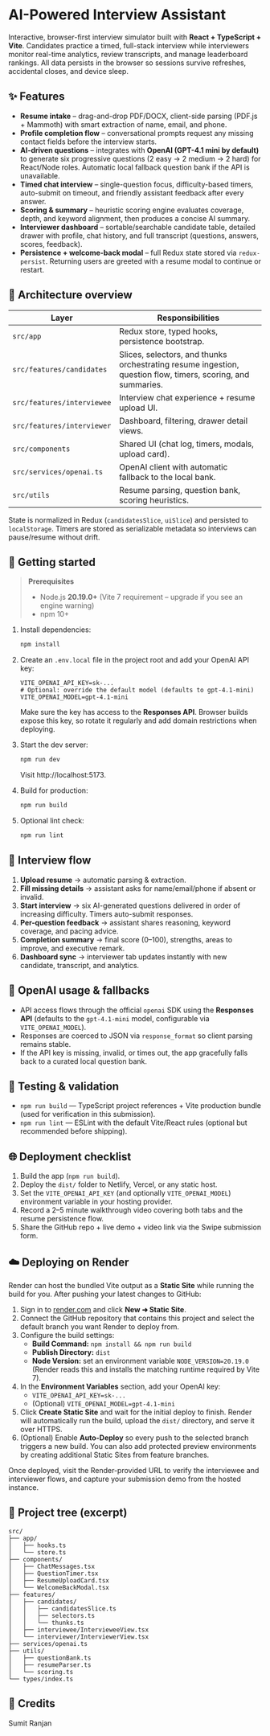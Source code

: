 # AI-Powered Interview Assistant

Interactive, browser-first interview simulator built with **React + TypeScript + Vite**. Candidates practice a timed, full-stack interview while interviewers monitor real-time analytics, review transcripts, and manage leaderboard rankings. All data persists in the browser so sessions survive refreshes, accidental closes, and device sleep.

## ✨ Features

- **Resume intake** – drag-and-drop PDF/DOCX, client-side parsing (PDF.js + Mammoth) with smart extraction of name, email, and phone.
- **Profile completion flow** – conversational prompts request any missing contact fields before the interview starts.
- **AI-driven questions** – integrates with **OpenAI (GPT-4.1 mini by default)** to generate six progressive questions (2 easy → 2 medium → 2 hard) for React/Node roles. Automatic local fallback question bank if the API is unavailable.
- **Timed chat interview** – single-question focus, difficulty-based timers, auto-submit on timeout, and friendly assistant feedback after every answer.
- **Scoring & summary** – heuristic scoring engine evaluates coverage, depth, and keyword alignment, then produces a concise AI summary.
- **Interviewer dashboard** – sortable/searchable candidate table, detailed drawer with profile, chat history, and full transcript (questions, answers, scores, feedback).
- **Persistence + welcome-back modal** – full Redux state stored via `redux-persist`. Returning users are greeted with a resume modal to continue or restart.

## 🧱 Architecture overview

| Layer | Responsibilities |
| --- | --- |
| `src/app` | Redux store, typed hooks, persistence bootstrap. |
| `src/features/candidates` | Slices, selectors, and thunks orchestrating resume ingestion, question flow, timers, scoring, and summaries. |
| `src/features/interviewee` | Interview chat experience + resume upload UI. |
| `src/features/interviewer` | Dashboard, filtering, drawer detail views. |
| `src/components` | Shared UI (chat log, timers, modals, upload card). |
| `src/services/openai.ts` | OpenAI client with automatic fallback to the local bank. |
| `src/utils` | Resume parsing, question bank, scoring heuristics. |

State is normalized in Redux (`candidatesSlice`, `uiSlice`) and persisted to `localStorage`. Timers are stored as serializable metadata so interviews can pause/resume without drift.

## 🚀 Getting started

> **Prerequisites**
>
> - Node.js **20.19.0+** (Vite 7 requirement – upgrade if you see an engine warning)
> - npm 10+

1. Install dependencies:

   ```powershell
   npm install
   ```

2. Create an `.env.local` file in the project root and add your OpenAI API key:

   ```env
   VITE_OPENAI_API_KEY=sk-...
   # Optional: override the default model (defaults to gpt-4.1-mini)
   VITE_OPENAI_MODEL=gpt-4.1-mini
   ```

   Make sure the key has access to the **Responses API**. Browser builds expose this key, so rotate it regularly and add domain restrictions when deploying.

3. Start the dev server:

   ```powershell
   npm run dev
   ```

   Visit http://localhost:5173.

4. Build for production:

   ```powershell
   npm run build
   ```

5. Optional lint check:

   ```powershell
   npm run lint
   ```

## 🧭 Interview flow

1. **Upload resume** → automatic parsing & extraction.
2. **Fill missing details** → assistant asks for name/email/phone if absent or invalid.
3. **Start interview** → six AI-generated questions delivered in order of increasing difficulty. Timers auto-submit responses.
4. **Per-question feedback** → assistant shares reasoning, keyword coverage, and pacing advice.
5. **Completion summary** → final score (0–100), strengths, areas to improve, and executive remark.
6. **Dashboard sync** → interviewer tab updates instantly with new candidate, transcript, and analytics.

## 🔐 OpenAI usage & fallbacks

- API access flows through the official `openai` SDK using the **Responses API** (defaults to the `gpt-4.1-mini` model, configurable via `VITE_OPENAI_MODEL`).
- Responses are coerced to JSON via `response_format` so client parsing remains stable.
- If the API key is missing, invalid, or times out, the app gracefully falls back to a curated local question bank.

## 🧪 Testing & validation

- `npm run build` — TypeScript project references + Vite production bundle (used for verification in this submission).
- `npm run lint` — ESLint with the default Vite/React rules (optional but recommended before shipping).

## 🌐 Deployment checklist

1. Build the app (`npm run build`).
2. Deploy the `dist/` folder to Netlify, Vercel, or any static host.
3. Set the `VITE_OPENAI_API_KEY` (and optionally `VITE_OPENAI_MODEL`) environment variable in your hosting provider.
4. Record a 2–5 minute walkthrough video covering both tabs and the resume persistence flow.
5. Share the GitHub repo + live demo + video link via the Swipe submission form.

## ☁️ Deploying on Render

Render can host the bundled Vite output as a **Static Site** while running the build for you. After pushing your latest changes to GitHub:

1. Sign in to [render.com](https://render.com) and click **New ➜ Static Site**.
2. Connect the GitHub repository that contains this project and select the default branch you want Render to deploy from.
3. Configure the build settings:
   - **Build Command:** `npm install && npm run build`
   - **Publish Directory:** `dist`
   - **Node Version:** set an environment variable `NODE_VERSION=20.19.0` (Render reads this and installs the matching runtime required by Vite 7).
4. In the **Environment Variables** section, add your OpenAI key:
   - `VITE_OPENAI_API_KEY=sk-...`
   - (Optional) `VITE_OPENAI_MODEL=gpt-4.1-mini`
5. Click **Create Static Site** and wait for the initial deploy to finish. Render will automatically run the build, upload the `dist/` directory, and serve it over HTTPS.
6. (Optional) Enable **Auto-Deploy** so every push to the selected branch triggers a new build. You can also add protected preview environments by creating additional Static Sites from feature branches.

Once deployed, visit the Render-provided URL to verify the interviewee and interviewer flows, and capture your submission demo from the hosted instance.

## 📂 Project tree (excerpt)

```
src/
├── app/
│   ├── hooks.ts
│   └── store.ts
├── components/
│   ├── ChatMessages.tsx
│   ├── QuestionTimer.tsx
│   ├── ResumeUploadCard.tsx
│   └── WelcomeBackModal.tsx
├── features/
│   ├── candidates/
│   │   ├── candidatesSlice.ts
│   │   ├── selectors.ts
│   │   └── thunks.ts
│   ├── interviewee/IntervieweeView.tsx
│   └── interviewer/InterviewerView.tsx
├── services/openai.ts
├── utils/
│   ├── questionBank.ts
│   ├── resumeParser.ts
│   └── scoring.ts
└── types/index.ts
```

## 🙌 Credits
Sumit Ranjan 


